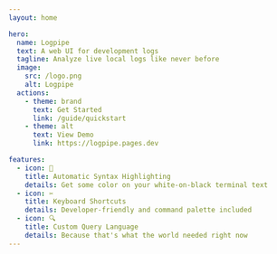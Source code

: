 ```yaml
---
layout: home

hero:
  name: Logpipe
  text: A web UI for development logs
  tagline: Analyze live local logs like never before
  image:
    src: /logo.png
    alt: Logpipe
  actions:
    - theme: brand
      text: Get Started
      link: /guide/quickstart
    - theme: alt
      text: View Demo
      link: https://logpipe.pages.dev

features:
  - icon: 🌈
    title: Automatic Syntax Highlighting
    details: Get some color on your white-on-black terminal text
  - icon: ✂️
    title: Keyboard Shortcuts
    details: Developer-friendly and command palette included
  - icon: 🔍
    title: Custom Query Language
    details: Because that's what the world needed right now
---
```



<style>
:root {
  --vp-home-hero-name-color: transparent;
  --vp-home-hero-name-background: -webkit-linear-gradient(120deg, #c477b7 30%, #ed0000);

  --vp-home-hero-image-background-image: linear-gradient(-45deg, #fe34e1 50%, #ffbb47 50%);
  --vp-home-hero-image-filter: blur(44px);
}

@media (min-width: 640px) {
  :root {
    --vp-home-hero-image-filter: blur(56px);
  }
}

@media (min-width: 960px) {
  :root {
    --vp-home-hero-image-filter: blur(68px);
  }
}
</style>